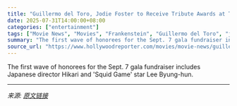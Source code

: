 ```yaml
---
title: "Guillermo del Toro, Jodie Foster to Receive Tribute Awards at Toronto Film Festival"
date: 2025-07-31T14:00:00+08:00
categories: ["entertainment"]
tags: ["Movie News", "Movies", "Frankenstein", "Guillermo del Toro", "jodie foster", "Toronto Film Festival"]
summary: "The first wave of honorees for the Sept. 7 gala fundraiser includes Japanese director Hikari and 'Squid Game' star Lee Byung-hun."
source_url: "https://www.hollywoodreporter.com/movies/movie-news/guillermo-del-toro-jodie-foster-tribute-awards-toronto-1236334172/"
---
```


The first wave of honorees for the Sept. 7 gala fundraiser includes Japanese director Hikari and 'Squid Game' star Lee Byung-hun.

---

*来源: [原文链接](https://www.hollywoodreporter.com/movies/movie-news/guillermo-del-toro-jodie-foster-tribute-awards-toronto-1236334172/)*

